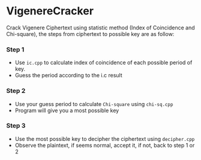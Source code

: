 # VigenereCracker
Crack Vigenere Ciphertext using statistic method (Index of Coincidence and Chi-square), the steps from ciphertext to possible key are as follow:

### Step 1

- Use `ic.cpp` to calculate index of coincidence of each possible period of key. 
- Guess the period according to the i.c result

### Step 2

- Use your guess period to calculate `Chi-square` using `chi-sq.cpp`
- Program will give you a most possible key

### Step 3

- Use the most possible key to decipher the ciphertext using `decipher.cpp`
- Observe the plaintext, if seems normal, accept it, if not, back to step 1 or 2

